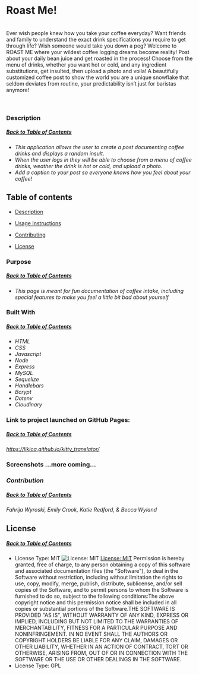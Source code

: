 

# Roast Me!
<br>
Ever wish people knew how you take your coffee everyday? Want friends and family to understand the exact drink specifications you require to get through life? Wish someone would take you down a peg? Welcome to ROAST ME where your wildest coffee logging dreams become reality! Post about your daily bean juice and get roasted in the process! Choose from the menu of drinks, whether you want hot or cold, and any ingredient substitutions, get insulted, then upload a photo and voila! A beautifully customized coffee post to show the world you are a unique snowflake that seldom deviates from routine, your predictability isn’t just for baristas anymore!
<br>
<br><br>

### **Description**
 ##### [Back to Table of Contents](#Table-of-Contents)
 
* _This application allows the user to create a post documenting coffee drinks and displays a random insult._
* _When the user logs in they will be able to choose from a menu of coffee drinks, weather the drink is hot or cold, and upload a photo._
* _Add a caption to your post so everyone knows how you feel about your coffee!_

## Table of contents
  * [Description](#Description)
  <!-- * [Installation Instructions](#installation-Instructions) -->
  * [Usage Instructions](#Usage-Instructions)
  <!-- * [Questions](#Questions) -->
  * [Contributing](#Contributing)
  
  * [License](#License)


### **Purpose**
##### [Back to Table of Contents](#Table-of-Contents)
* _This page is meant for fun documentation of coffee intake, including special features to make you feel a little bit bad about yourself_


### **Built With**
 ##### [Back to Table of Contents](#Table-of-Contents)

* _HTML_
* _CSS_
* _Javascript_
* _Node_
* _Express_
* _MySQL_
* _Sequelize_
* _Handlebars_
* _Bcrypt_
* _Dotenv_
* _Cloudinary_





### **Link to project launched on GitHub Pages:**
##### [Back to Table of Contents](#Table-of-Contents)
*https://likica.github.io/kitty_translator/*

### **Screenshots ...more coming...**
<!-- <h3 align="center" width="100%">
 <br>1. Landing Page</br>
<p align="center" width="100%">
    <img src="./assets/images/landing_pg.png" width="40%"/>
</p>
2. Random image of a cat
<p align="center" width="100%">
    <img src="./assets/images/cat_img.jpeg" width="40%"/>
</p>
3. Random Joke
<p align="center" width="100%">
    <img src="./assets/images/joke.jpeg" width="40%"/>
</p>
4. Random Fact about cats
<p align="center" width="100%">
    <img src="./assets/images/cat_fact.jpeg" width="40%"/>
</p>
5. Use get_cat Button to get more!
<p align="center" width="100%">
    <img src="./assets/images/getcat_btn.jpeg" width="40%"/>
</p> -->

### **_Contribution_**
##### [Back to Table of Contents](#Table-of-Contents)
*Fahrija Wyroski, Emily Crook, Katie Redford, & Becca Wyland*

## License 

  ##### [Back to Table of Contents](#Table-of-Contents)
  * License Type: MIT
    ![License: MIT](https://img.shields.io/badge/License-MIT-green.svg)
    [License: MIT](https://opensource.org/licenses/MIT)
    Permission is hereby granted, free of charge, to any person obtaining a copy of this software and associated documentation files (the "Software"), to deal in the Software without restriction, including without limitation the rights to use, copy, modify, merge, publish, distribute, sublicense, and/or sell copies of the Software, and to permit persons to whom the Software is furnished to do so, subject to the following conditions:The above copyright notice and this permission notice shall be included in all copies or substantial portions of the Software.THE SOFTWARE IS PROVIDED "AS IS", WITHOUT WARRANTY OF ANY KIND, EXPRESS OR IMPLIED, INCLUDING BUT NOT LIMITED TO THE WARRANTIES OF MERCHANTABILITY, FITNESS FOR A PARTICULAR PURPOSE AND NONINFRINGEMENT. IN NO EVENT SHALL THE AUTHORS OR COPYRIGHT HOLDERS BE LIABLE FOR ANY CLAIM, DAMAGES OR OTHER LIABILITY, WHETHER IN AN ACTION OF CONTRACT, TORT OR OTHERWISE, ARISING FROM, OUT OF OR IN CONNECTION WITH THE SOFTWARE OR THE USE OR OTHER DEALINGS IN THE SOFTWARE.
* License Type: GPL
